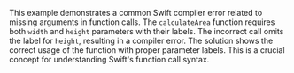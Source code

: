 This example demonstrates a common Swift compiler error related to missing arguments in function calls. The `calculateArea` function requires both `width` and `height` parameters with their labels.  The incorrect call omits the label for `height`, resulting in a compiler error. The solution shows the correct usage of the function with proper parameter labels. This is a crucial concept for understanding Swift's function call syntax.
